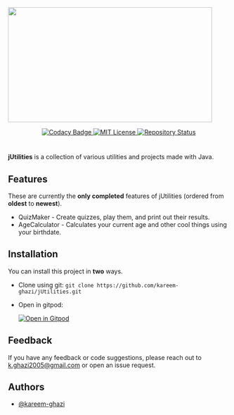 <img src="https://i.imgur.com/EKmRMjU.png" width="464" height="261" align="center">

<p align="center">
  <a href="https://www.codacy.com/gh/kareem-ghazi/jUtilities/dashboard?utm_source=github.com&amp;utm_medium=referral&amp;utm_content=kareem-ghazi/jUtilities&amp;utm_campaign=Badge_Grade">
  <img
      src="https://app.codacy.com/project/badge/Grade/4d03276c339f404988e2e03a3e85f0ef"
      alt="Codacy Badge"/>
  </a>
  <a href="https://opensource.org/licenses/MIT">
  <img
      src="https://img.shields.io/badge/License-MIT-red.svg"
      alt="MIT License"/>
  </a>
  <a href="https://github.com/kareem-ghazi/jUtilities">
  <img
      src="https://img.shields.io/badge/Status-Active-brightgreen"
      alt="Repository Status"/>
  </a>
</p>

<h1></h1>

**jUtilities** is a collection of various utilities and projects made with Java.

## Features

These are currently the **only completed** features of jUtilities (ordered from **oldest** to **newest**).

  - QuizMaker - Create quizzes, play them, and print out their results.
  - AgeCalculator - Calculates your current age and other cool things using your birthdate.

## Installation

You can install this project in **two** ways.

  - Clone using git: `git clone https://github.com/kareem-ghazi/jUtilities.git`
  - Open in gitpod: 
  
    [![Open in Gitpod](https://gitpod.io/button/open-in-gitpod.svg)](https://gitpod.io/#https://github.com/kareem-ghazi/jUtilities)

## Feedback

If you have any feedback or code suggestions, please reach out to k.ghazi2005@gmail.com or open an issue request.

## Authors

  - [@kareem-ghazi](https://www.github.com/kareem-ghazi)

